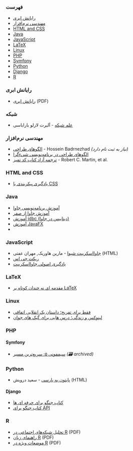 ### فهرست

* [رایانش ابری](#%D8%B1%D8%A7%DB%8C%D8%A7%D9%86%D8%B4-%D8%A7%D8%A8%D8%B1%DB%8C)
* [مهندسی نرم‌افزار](#%D9%85%D9%87%D9%86%D8%AF%D8%B3%DB%8C-%D9%86%D8%B1%D9%85%E2%80%8C%D8%A7%D9%81%D8%B2%D8%A7%D8%B1)
* [HTML and CSS](#html-and-css)
* [Java](#java)
* [JavaScript](#javascript)
* [LaTeX](#latex)
* [Linux](#linux)
* [PHP](#php)
* [Symfony](#symfony)
* [Python](#python)
* [Django](#django)
* [R](#r)


### رایانش ابری

* [رایانش ابری](http://docs.occc.ir/books/Main%20Book-20110110_2.pdf) (PDF)


### شبکه

* [علم شبکه](http://networksciencebook.com) - آلبرت لازلو باراباسی


### مهندسی نرم‌افزار

* [الگوهای طراحی](https://holosen.net/what-is-design-pattern/) - Hossein Badrnezhad *(نیاز به ثبت نام دارد)*
* [الگوهای طراحی در برنامه‌نویسی شیء‌گرا](https://github.com/khajavi/Practical-Design-Patterns)
* [ترجمه آزاد کتاب کد تمیز](https://codetamiz.vercel.app) - Robert C. Martin, et al.


### HTML and CSS

* [یادگیری پیکربندی با CSS](http://fa.learnlayout.com)


### Java

* [آموزش  برنامه‌نویسی جاوا](https://javacup.ir/javacup-training-videos/)
* [آموزش جاوا از صفر](https://toplearn.com/courses/85/%D8%A2%D9%85%D9%88%D8%B2%D8%B4-%D8%AC%D8%A7%D9%88%D8%A7-%D8%A7%D8%B2-%D8%B5%D9%81%D8%B1)
* [آموزش jdbc (دیتابیس در جاوا)](https://javapro.ir/%D8%A2%D9%85%D9%88%D8%B2%D8%B4-JDBC-%D8%AF%DB%8C%D8%AA%D8%A7%D8%A8%DB%8C%D8%B3-%D8%AF%D8%B1-%D8%AC%D8%A7%D9%88%D8%A7)
* [آموزش JavaFX](https://javapro.ir/JavaFX-programming-training)
* 
### JavaScript

* [جاوااسکریپت شیوا](http://eloquentjs.ir) - مارین هاوربک, مهران عفتی (HTML)
* [ریکت جی اس](https://github.com/reactjs/fa.reactjs.org)
* [یادگیری اصولی جاوااسکریپت](https://github.com/Mariotek/BetterUnderstandingOfJavascript)


### LaTeX

* [مقدمه ای نه چندان کوتاه بر LaTeX](http://www.ctan.org/tex-archive/info/lshort/persian)


### Linux

* [فقط برای تفریح؛ داستان یک انقلابی اتفاقی](https://linuxstory.ir)
* [لینوکس و زندگی؛‌ درس هایی برای گیک های جوان](https://linuxbook.ir)


### PHP

#### Symfony

* [سیمفونی ۵: سریع‌ترین مسیر](https://web.archive.org/web/20210122133755/https://symfony.com/doc/current/the-fast-track/fa/index.html) *(:card_file_box: archived)*


### Python

* [پایتون به پارسی](https://python.coderz.ir) - سعید درویش (HTML)


#### Django

* [کتاب جنگو برای حرفه ای ها](https://github.com/mthri/dfp-persian)
* [کتاب جنگو برای API](https://github.com/ftg-iran/dfa-persian)


### R

* [تحلیل شبکه‌های اجتماعی در R](http://cran.r-project.org/doc/contrib/Raeesi-SNA_in_R_in_Farsi.pdf) (PDF)
* [راهنمای زبان R](http://cran.r-project.org/doc/contrib/Mousavi-R-lang_in_Farsi.pdf) (PDF)
* [موضعات ویژه در R](http://cran.r-project.org/doc/contrib/Mousavi-R_topics_in_Farsi.pdf) (PDF)
